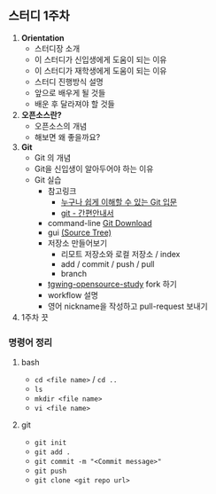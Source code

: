 ## 스터디 1주차

1. **Orientation**
    - 스터디장 소개
    - 이 스터디가 신입생에게 도움이 되는 이유
    - 이 스터디가 재학생에게 도움이 되는 이유
    - 스터디 진행방식 설명
    - 앞으로 배우게 될 것들
    - 배운 후 달라져야 할 것들
2. **오픈소스란?**
    - 오픈소스의 개념
    - 해보면 왜 좋을까요?
3. **Git**
    - Git 의 개념
    - Git을 신입생이 알아두어야 하는 이유
    - Git 실습
        - 참고링크
            - [누구나 쉽게 이해할 수 있는 Git 입문](http://backlogtool.com/git-guide/kr/)
            - [git - 간편안내서](http://rogerdudler.github.io/git-guide/index.ko.html)
        - command-line [Git Download](https://git-scm.com/downloads)
        - gui [(Source Tree)](https://www.sourcetreeapp.com/)
        - 저장소 만들어보기
            - 리모트 저장소와 로컬 저장소 / index
            - add / commit / push / pull
            - branch
        - [tgwing-opensource-study](https://github.com/sungjunyoung/tgwing-opensource-study) fork 하기
        - workflow 설명
        - 영어 nickname을 작성하고 pull-request 보내기
4. 1주차 끗



### 명령어 정리

1. bash
    - `cd <file name>` / `cd ..`
    - `ls`
    - `mkdir <file name>`
    - `vi <file name>`

2. git
    - `git init`
    - `git add .`
    - `git commit -m "<Commit message>"`
    - `git push`
    - `git clone <git repo url>`
